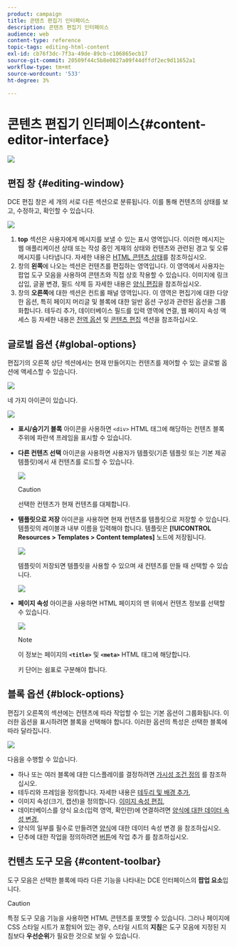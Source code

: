 ```yaml
---
product: campaign
title: 콘텐츠 편집기 인터페이스
description: 콘텐츠 편집기 인터페이스
audience: web
content-type: reference
topic-tags: editing-html-content
exl-id: cb76f3dc-7f3a-49de-89cb-c106865ecb17
source-git-commit: 20509f44c5b8e0827a09f44dffdf2ec9d11652a1
workflow-type: tm+mt
source-wordcount: '533'
ht-degree: 3%

---
```


# 콘텐츠 편집기 인터페이스{#content-editor-interface}

![](../../assets/common.svg)

## 편집 창 {#editing-window}

DCE 편집 창은 세 개의 서로 다른 섹션으로 분류됩니다. 이를 통해 컨텐츠의 상태를 보고, 수정하고, 확인할 수 있습니다.

![](assets/dce_decoupe_window_nb.png)

1. **top** 섹션은 사용자에게 메시지를 보낼 수 있는 표시 영역입니다. 이러한 메시지는 웹 애플리케이션 상태 또는 작성 중인 게재의 상태와 컨텐츠와 관련된 경고 및 오류 메시지를 나타냅니다. 자세한 내용은 [HTML 콘텐츠 상태](content-editing-best-practices.md#html-content-statuses)를 참조하십시오.
1. 창의 **왼쪽**&#x200B;에 나오는 섹션은 컨텐츠를 편집하는 영역입니다. 이 영역에서 사용자는 팝업 도구 모음을 사용하여 콘텐츠와 직접 상호 작용할 수 있습니다. 이미지에 링크 삽입, 글꼴 변경, 필드 삭제 등 자세한 내용은 [양식 편집](editing-content.md#editing-forms)을 참조하십시오.
1. 창의 **오른쪽**&#x200B;에 대한 섹션은 컨트롤 패널 영역입니다. 이 영역은 편집기에 대한 다양한 옵션, 특히 페이지 머리글 및 블록에 대한 일반 옵션 구성과 관련된 옵션을 그룹화합니다. 테두리 추가, 데이터베이스 필드를 입력 영역에 연결, 웹 페이지 속성 액세스 등 자세한 내용은 [전역 옵션](#global-options) 및 [콘텐츠 편집](editing-content.md) 섹션을 참조하십시오.

## 글로벌 옵션 {#global-options}

편집기의 오른쪽 상단 섹션에서는 현재 만들어지는 컨텐츠를 제어할 수 있는 글로벌 옵션에 액세스할 수 있습니다.

![](assets/dce_global_options.png)

네 가지 아이콘이 있습니다.

![](assets/dce_icons_sidebar.png)

* **표시/숨기기 블록** 아이콘을 사용하면 `<div>` HTML 태그에 해당하는 컨텐츠 블록 주위에 파란색 프레임을 표시할 수 있습니다.

* **다른 컨텐츠 선택** 아이콘을 사용하면 사용자가 템플릿(기존 템플릿 또는 기본 제공 템플릿)에서 새 컨텐츠를 로드할 수 있습니다.

   ![](assets/dce_popup_templatechoice.png)

   >[!CAUTION]
   >
   >선택한 컨텐츠가 현재 컨텐츠를 대체합니다.

* **템플릿으로 저장** 아이콘을 사용하면 현재 컨텐츠를 템플릿으로 저장할 수 있습니다. 템플릿의 레이블과 내부 이름을 입력해야 합니다. 템플릿은 **[!UICONTROL Resources > Templates > Content templates]** 노드에 저장됩니다.

   ![](assets/dce_popup_savetemplate.png)

   템플릿이 저장되면 템플릿을 사용할 수 있으며 새 컨텐츠를 만들 때 선택할 수 있습니다.

   ![](assets/dce_create_fromtemplate.png)

* **페이지 속성** 아이콘을 사용하면 HTML 페이지의 맨 위에서 컨텐츠 정보를 선택할 수 있습니다.

   ![](assets/dce_popup_headerhtml.png)

   >[!NOTE]
   >
   >이 정보는 페이지의 **`<title>`** 및 **`<meta>`** HTML 태그에 해당합니다.
   >
   >키 단어는 쉼표로 구분해야 합니다.

## 블록 옵션 {#block-options}

편집기 오른쪽의 섹션에는 컨텐츠에 따라 작업할 수 있는 기본 옵션이 그룹화됩니다. 이러한 옵션을 표시하려면 블록을 선택해야 합니다. 이러한 옵션의 특성은 선택한 블록에 따라 달라집니다.

![](assets/dce_right_section.png)

다음을 수행할 수 있습니다.

* 하나 또는 여러 블록에 대한 디스플레이를 결정하려면 [가시성 조건 정의](editing-content.md#defining-a-visibility-condition) 를 참조하십시오.
* 테두리와 프레임을 정의합니다. 자세한 내용은 [테두리 및 배경 추가](editing-content.md#adding-a-border-and-background),
* 이미지 속성(크기, 캡션)을 정의합니다. [이미지 속성 편집](editing-content.md#editing-image-properties),
* 데이터베이스를 양식 요소(입력 영역, 확인란)에 연결하려면 [양식에 대한 데이터 속성 변경](editing-content.md#changing-the-data-properties-for-a-form),
* 양식의 일부를 필수로 만들려면 [양식](editing-content.md#changing-the-data-properties-for-a-form)에 대한 데이터 속성 변경 을 참조하십시오.
* 단추에 대한 작업을 정의하려면 [버튼](editing-content.md#adding-an-action-to-a-button)에 작업 추가 를 참조하십시오.

## 컨텐츠 도구 모음 {#content-toolbar}

도구 모음은 선택한 블록에 따라 다른 기능을 나타내는 DCE 인터페이스의 **팝업 요소**&#x200B;입니다.

>[!CAUTION]
>
>특정 도구 모음 기능을 사용하면 HTML 콘텐츠를 포맷할 수 있습니다. 그러나 페이지에 CSS 스타일 시트가 포함되어 있는 경우, 스타일 시트의 **지침**&#x200B;은 도구 모음에 지정된 지침보다 **우선순위**&#x200B;가 필요한 것으로 보일 수 있습니다.
